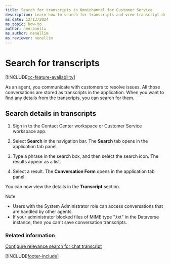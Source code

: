 ```yaml
---
title: Search for transcripts in Omnichannel for Customer Service
description: Learn how to search for transcripts and view transcript details for a conversation.
ms.date: 12/13/2024
ms.topic: how-to
author: neeranelli
ms.author: nenellim
ms.reviewer: nenellim
---
```


# Search for transcripts

[!INCLUDE[cc-feature-availability](../../includes/cc-feature-availability.md)]

As an agent, you communicate with customers to resolve issues. All those conversations are stored as transcripts in the application. When you want to find any details from the transcripts, you can search for them.

## Search details in transcripts

1. Sign in to the Contact Center workspace or Customer Service workspace app.

2. Select **Search** in the navigation bar. The **Search** tab opens in the application tab panel.

3. Type a phrase in the search box, and then select the search icon. The results appear as a list.

4. Select a result. The **Conversation Form** opens in the application tab panel.

You can now view the details in the **Transcript** section.

> [!NOTE]
> - Users with the System Administrator role can access conversations that are handled by other agents.
> - If your administrator blocked files of MIME type ".txt" in the Dataverse instance, then you can't save conversation transcripts.

### Related information

[Configure relevance search for chat transcript](../administer/relevance-search-chat-transcript.md)


[!INCLUDE[footer-include](../../includes/footer-banner.md)]

